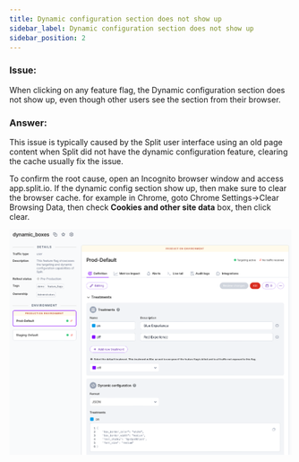 ```yaml
---
title: Dynamic configuration section does not show up
sidebar_label: Dynamic configuration section does not show up
sidebar_position: 2
---
```


### Issue:

When clicking on any feature flag, the Dynamic configuration section does not show up, even though other users see the section from their browser.

### Answer:
This issue is typically caused by the Split user interface using an old page content when Split did not have the dynamic configuration feature, clearing the cache usually fix the issue. 

To confirm the root cause, open an Incognito browser window and access app.split.io. If the dynamic config section show up, then make sure to clear the browser cache. for example in Chrome, goto Chrome Settings->Clear Browsing Data, then check **Cookies and other site data** box, then click clear.

![](./static/dynamic-configuration-section.png)